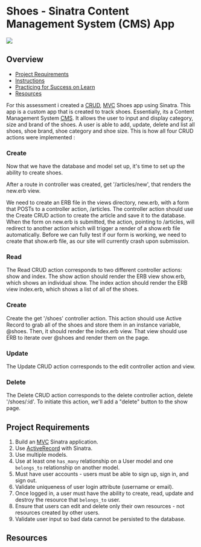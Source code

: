 # Shoes - Sinatra Content Management System (CMS) App


<a href="https://i.imgur.com/4diC8jN.png"><img src="https://i.imgur.com/4diC8jN.png" /></a>
         
## Overview


- [Project Requirements](#requirements)
- [Instructions](#instructions)
- [Practicing for Success on Learn](#success)
- [Resources](#resources)

For this assessment i created a [CRUD], [MVC] Shoes app using Sinatra. This app is a custom app that is created to track shoes. Essentially, its a Content Management System [CMS]. 
It allows the user to input and display category, size and brand of the shoes. A user is able to add, update, delete and list all shoes, shoe brand, shoe category and shoe size.
This is how all four CRUD actions were implemented :

### Create
Now that we have the database and model set up, it's time to set up the ability to create shoes.

After a route in controller was created, get '/articles/new', that renders the new.erb view.

We need to create an ERB file in the views directory, new.erb, with a form that POSTs to a controller action, /articles. The controller action should use the Create CRUD action to create the article and save it to the database. When the form on new.erb is submitted, the action, pointing to /articles, will redirect to another action which will trigger a render of a show.erb file automatically. Before we can fully test if our form is working, we need to create that show.erb file, as our site will currently crash upon submission.

### Read
The Read CRUD action corresponds to two different controller actions: show and index. The show action should render the ERB view show.erb, which shows an individual show. The index action should render the ERB view index.erb, which shows a list of all of the shoes.

### Create
Create the get '/shoes' controller action. This action should use Active Record to grab all of the shoes and store them in an instance variable, @shoes. Then, it should render the index.erb view. That view should use ERB to iterate over @shoes and render them on the page.

### Update
The Update CRUD action corresponds to the edit controller action and view.

### Delete
The Delete CRUD action corresponds to the delete controller action, delete '/shoes/:id'. To initiate this action, we'll add a "delete" button to the show page. 

## <a id="requirements">Project Requirements</a>

1. Build an [MVC] Sinatra application.
2. Use [ActiveRecord] with Sinatra.
3. Use multiple models.
4. Use at least one `has_many` relationship on a User model and one `belongs_to` relationship on another model.
5. Must have user accounts - users must be able to sign up, sign in, and sign out.
6. Validate uniqueness of user login attribute (username or email).
7. Once logged in, a user must have the ability to create, read, update and destroy the resource that `belongs_to` user.
8. Ensure that users can edit and delete only their own resources - not resources created by other users.
9. Validate user input so bad data cannot be persisted to the database.


## <a id="resources">Resources</a>
[CRUD]: https://learn.co/tracks/full-stack-web-development-v6/orms-and-activerecord/activerecord/activerecord-crud-lab
[CMS]: http://www.businessdictionary.com/definition/content-management-system-CMS.html
[technical interviews]: https://www.brightnetwork.co.uk/career-path-guides/technology-it-software-development/five-ways-stand-out-your-technology/what-expect-technical-interview/
[MVC]: https://learn.co/tracks/full-stack-web-development-v6/sinatra/mvc-and-forms/intro-to-mvc
[section lead]: http://help.learn.co/instructional-support/receiving-course-support/who-are-the-section-leads
[Golf Club Organizer]: https://github.com/learn-co-curriculum/example-sinatra-assessment
[Todo List]: http://todomvc.com
[Fill out this checklist.]: https://docs.google.com/forms/d/e/1FAIpQLSdIrS7g6y_B4dAY7HGS4yAndg9bfHuw7GmsiwA6MQXXqNrDjA/viewform?entry.237262577&entry.835010005&entry.301147721
[ActiveRecord]: https://learn.co/tracks/full-stack-web-development-v6/sinatra/activerecord/activerecord-setup-in-sinatra
[slack]: https://learn-co.slack.com
[section lead]: http://help.learn.co/instructional-support/receiving-course-support/who-are-the-section-leads
[messages]: https://github.com/SFEley/sinatra-flash
[spec.md]: https://github.com/learn-co-students/sinatra-cms-app-assessment-v-000/blob/master/spec.md
[license]: https://opensource.org/licenses/MIT
[study groups]: https://learn.co/study-groups
[project support sessions]: https://theflatironschool.typeform.com/to/B9BrgH
[Example Domain - Golf Club Organizer]: https://github.com/learn-co-curriculum/example-sinatra-assessment
[RESTful Routing]: https://learn.co/tracks/full-stack-web-development-v6/sinatra/activerecord/sinatra-restful-routes
[Securing Passwords in Sinatra]: https://learn.co/tracks/full-stack-web-development-v6/sinatra/activerecord/securing-passwords-in-sinatra
[Mechanics of Sessions]: https://learn.co/tracks/full-stack-web-development-v6/sinatra/sessions/mechanics-of-sessions
[Video: Sinatra app from scratch]: https://learn.co/tracks/full-stack-web-development-v6/sinatra/activerecord/video-review-authentication

